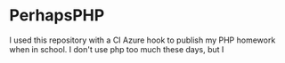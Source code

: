 # PerhapsPHP

I used this repository with a CI Azure hook to publish my PHP homework when in school. I don't use php too much these days, but I 
